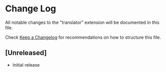 # Change Log

All notable changes to the "translator" extension will be documented in this file.

Check [Keep a Changelog](http://keepachangelog.com/) for recommendations on how to structure this file.

## [Unreleased]

- Initial release
